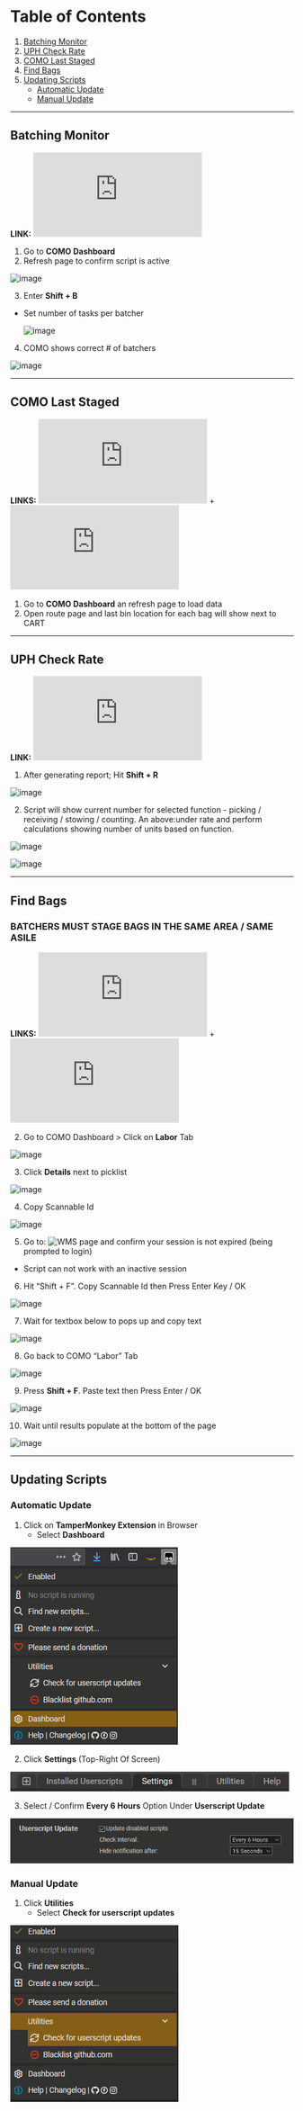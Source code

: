 # Table of Contents
1. [Batching Monitor](#batching-monitor)
2. [UPH Check Rate](#uph-check-rate)
3. [COMO Last Staged](#como-last-staged)
4. [Find Bags ](#find-bags)
5. [Updating Scripts](#updating-scripts)
    * [Automatic Update](#automatic-update)
    * [Manual Update](#manual-update)

---
## Batching Monitor
**LINK:** ![BATCHING MONITOR](https://raw.githubusercontent.com/JeysonArtiles/amzn/master/batchingMonitor_como.user.js)
1. Go to **COMO Dashboard**
2. Refresh page to confirm script is active
 
  ![image](https://user-images.githubusercontent.com/12719223/128308803-cbaa1d62-eeb3-4f3c-8696-17a5bc602d29.png)
  
3. Enter **Shift + B**
* Set number of tasks per batcher

    ![image](https://user-images.githubusercontent.com/12719223/128309592-203d860f-94cd-40d0-86ab-b888ba0cbf61.png)
    
4. COMO shows correct # of batchers

 ![image](https://user-images.githubusercontent.com/12719223/128309551-dec06c13-6a98-4c49-be2d-dd46a27c565b.png)

---
## COMO Last Staged
**LINKS:** ![COMO DASHBOARD](https://raw.githubusercontent.com/JeysonArtiles/amzn/master/como_dash.user.js) + ![COMO ROUTE](https://raw.githubusercontent.com/JeysonArtiles/amzn/master/como_route.user.js)
1. Go to **COMO Dashboard** an refresh page to load data
2. Open route page and last bin location for each bag will show next to CART

---
## UPH Check Rate
**LINK:** ![AFTLITE UPH CHECK RATE](https://github.com/JeysonArtiles/amzn/blob/master/aftlite_uph.user.js)

1. After generating report; Hit **Shift + R**

![image](https://user-images.githubusercontent.com/12719223/128310615-027d27d3-08f2-4f9b-bc7e-41425e91f90d.png)

2. Script will show current number for selected function - picking / receiving / stowing / counting. An above:under rate and perform calculations showing number of units based on function.

![image](https://user-images.githubusercontent.com/12719223/128311004-c8b640f4-f69f-4bcc-8089-8da826f7c8a1.png)

![image](https://user-images.githubusercontent.com/12719223/128311027-7649156d-9a16-4bc8-b8a7-88e2b003514d.png)

---
## Find Bags
### BATCHERS MUST STAGE BAGS IN THE SAME AREA / SAME ASILE 

**LINKS:** ![AFTLITE WMS](https://raw.githubusercontent.com/JeysonArtiles/amzn/master/findBags_como.user.js) + ![COMO LABOR](https://raw.githubusercontent.com/JeysonArtiles/amzn/master/findBags_aftlite.user.js)

2. Go to COMO Dashboard > Click on **Labor** Tab

![image](https://user-images.githubusercontent.com/12719223/128458348-0bd10ec9-8501-4851-87c9-67f1dc5cc2dc.png)

3. Click **Details** next to picklist

![image](https://user-images.githubusercontent.com/12719223/128460572-4dfe36c0-65fd-43e3-a7c2-11d9d83b47af.png)

4. Copy Scannable Id

![image](https://user-images.githubusercontent.com/12719223/128460587-da7336fe-91b3-42dc-b5c2-3cbb535c9f5d.png)

5. Go to: ![WMS](https://aftlite-na.amazon.com/wms) page and confirm your session is not expired (being prompted to login)
* Script can not work with an inactive session

6. Hit “Shift + F”. Copy Scannable Id then Press Enter Key / OK

![image](https://user-images.githubusercontent.com/12719223/128460736-c104005e-bb77-44ee-a176-4c8754d54ecb.png)

7. Wait for textbox below to pops up and copy text

![image](https://user-images.githubusercontent.com/12719223/128460802-c3d1bec3-29c7-4a01-b7b1-089ea37ab09f.png)

8. Go back to COMO “Labor” Tab

![image](https://user-images.githubusercontent.com/12719223/128460865-69fcd31f-a267-4063-a66d-e81420835f6a.png)

9. Press **Shift + F**. Paste text then Press Enter / OK

![image](https://user-images.githubusercontent.com/12719223/128461068-e1908e24-ae8c-4ddf-9616-c2fb8aafb50e.png)

10. Wait until results populate at the bottom of the page

![image](https://user-images.githubusercontent.com/12719223/128461115-091ef85d-3d9d-4586-9a89-837f82110aaa.png)

---

## Updating Scripts

### Automatic Update

1. Click on **TamperMonkey Extension** in Browser
   * Select **Dashboard**

![TM_UPDATE_SETUP_1](https://github.com/JeysonArtiles/amzn/blob/master/.documentation/TM_UPDATE_SETUP_1.png)

2. Click **Settings** (Top-Right Of Screen)

![TM_UPDATE_SETUP_2](https://github.com/JeysonArtiles/amzn/blob/master/.documentation/TM_UPDATE_SETUP_2.png)

3. Select / Confirm **Every 6 Hours** Option Under **Userscript Update**

![TM_UPDATE_SETUP_3](https://github.com/JeysonArtiles/amzn/blob/master/.documentation/TM_UPDATE_SETUP_3.png)




### Manual Update

1. Click **Utilities**
   * Select **Check for userscript updates**

![ManualUpdateTamperMonkey](https://github.com/JeysonArtiles/amzn/blob/master/.documentation/ManualUpdateTamperMonkey.png)
